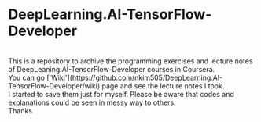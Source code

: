 # DeepLearning.AI-TensorFlow-Developer
<br>
This is a repository to archive the programming exercises and lecture notes of DeepLeaning.AI-TensorFlow-Developer courses in Coursera.<br>
You can go ['Wiki'](https://github.com/nkim505/DeepLearning.AI-TensorFlow-Developer/wiki) page and see the lecture notes I took.<br> 
I started to save them just for myself. Please be aware that codes and explanations could be seen in messy way to others.<br>
Thanks
